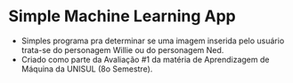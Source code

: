 # Simple Machine Learning App

- Simples programa pra determinar se uma imagem inserida pelo usuário trata-se do personagem Willie ou do personagem Ned.
- Criado como parte da Avaliação #1 da matéria de Aprendizagem de Máquina da UNISUL (8o Semestre).
